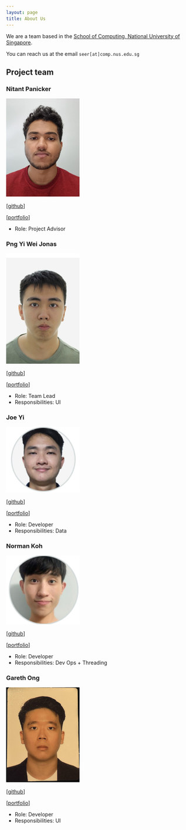 ```yaml
---
layout: page
title: About Us
---
```


We are a team based in the [School of Computing, National University of Singapore](http://www.comp.nus.edu.sg).

You can reach us at the email `seer[at]comp.nus.edu.sg`

## Project team

### Nitant Panicker

<img src="images/nitant.png" width="200px">

[[github](https://github.com/nitant-p)]

[[portfolio](team/nitant.md)]

* Role: Project Advisor

### Png Yi Wei Jonas

<img src="images/jonaspng.png" width="200px">

[[github](http://github.com/jonaspng)]

[[portfolio](team/jonaspng.md)]

* Role: Team Lead
* Responsibilities: UI

### Joe Yi

<img src="images/jjoeyi.png" width="200px">

[[github](http://github.com/jjoeyi)]

[[portfolio](team/jjoeyi.md)]

* Role: Developer
* Responsibilities: Data

### Norman Koh

<img src="images/normkoh.png" width="200px">

[[github](http://github.com/normkoh)]

[[portfolio](team/normkoh.md)]

* Role: Developer
* Responsibilities: Dev Ops + Threading

### Gareth Ong

<img src="images/garethong.png" width="200px">

[[github](http://github.com/GarethOng)]

[[portfolio](team/garethong.md)]

* Role: Developer
* Responsibilities: UI
